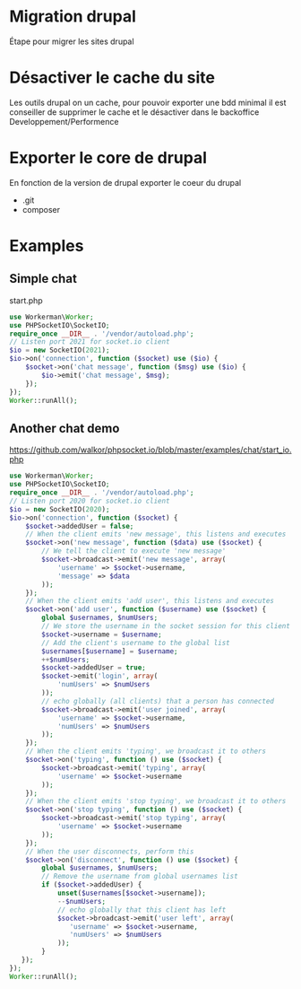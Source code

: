 # Migration drupal
Étape pour migrer les sites drupal<br>

# Désactiver le cache du site
Les outils drupal on un cache, pour pouvoir exporter une bdd minimal il est conseiller de supprimer le cache et le désactiver dans le backoffice Developpement/Performence <br>

# Exporter le core de drupal
En fonction de la version de drupal exporter le coeur du drupal<br>
<ul>
    <li>.git</li>
    <li>composer</li>
</ul>

# Examples
## Simple chat
start.php
```php
use Workerman\Worker;
use PHPSocketIO\SocketIO;
require_once __DIR__ . '/vendor/autoload.php';
// Listen port 2021 for socket.io client
$io = new SocketIO(2021);
$io->on('connection', function ($socket) use ($io) {
    $socket->on('chat message', function ($msg) use ($io) {
        $io->emit('chat message', $msg);
    });
});
Worker::runAll();
```

## Another chat demo

https://github.com/walkor/phpsocket.io/blob/master/examples/chat/start_io.php
```php
use Workerman\Worker;
use PHPSocketIO\SocketIO;
require_once __DIR__ . '/vendor/autoload.php';
// Listen port 2020 for socket.io client
$io = new SocketIO(2020);
$io->on('connection', function ($socket) {
    $socket->addedUser = false;
    // When the client emits 'new message', this listens and executes
    $socket->on('new message', function ($data) use ($socket) {
        // We tell the client to execute 'new message'
        $socket->broadcast->emit('new message', array(
            'username' => $socket->username,
            'message' => $data
        ));
    });
    // When the client emits 'add user', this listens and executes
    $socket->on('add user', function ($username) use ($socket) {
        global $usernames, $numUsers;
        // We store the username in the socket session for this client
        $socket->username = $username;
        // Add the client's username to the global list
        $usernames[$username] = $username;
        ++$numUsers;
        $socket->addedUser = true;
        $socket->emit('login', array( 
            'numUsers' => $numUsers
        ));
        // echo globally (all clients) that a person has connected
        $socket->broadcast->emit('user joined', array(
            'username' => $socket->username,
            'numUsers' => $numUsers
        ));
    });
    // When the client emits 'typing', we broadcast it to others
    $socket->on('typing', function () use ($socket) {
        $socket->broadcast->emit('typing', array(
            'username' => $socket->username
        ));
    });
    // When the client emits 'stop typing', we broadcast it to others
    $socket->on('stop typing', function () use ($socket) {
        $socket->broadcast->emit('stop typing', array(
            'username' => $socket->username
        ));
    });
    // When the user disconnects, perform this
    $socket->on('disconnect', function () use ($socket) {
        global $usernames, $numUsers;
        // Remove the username from global usernames list
        if ($socket->addedUser) {
            unset($usernames[$socket->username]);
            --$numUsers;
            // echo globally that this client has left
            $socket->broadcast->emit('user left', array(
               'username' => $socket->username,
               'numUsers' => $numUsers
            ));
        }
   });
});
Worker::runAll();
```